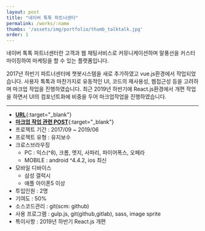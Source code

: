 ```yaml
---
layout: post
title: "네이버 톡톡 파트너센터"
permalink: /works/:name
thumbs: '/assets/img/portfolio/thumb_talktalk.jpg'
order: 1
---
```


네이버 톡톡 파트너센터란 고객과 웹 채팅서비스로 커뮤니케이션하며 말풍선을 커스터마이징하여 마케팅을 할 수 있는 플랫폼입니다.

2017년 하반기 파트너센터에 챗봇시스템을 새로 추가하였고 vue.js환경에서 작업되었습니다.
사용자 톡톡과 마찬가지로 유동적인 UI, 코드의 재사용성, 웹접근성 등을 고려하며 마크업 작업을 진행하였습니다.
최근 2019년 하반기에 React.js환경에서 개편 작업을 하면서 UI의 컴포넌트화에 비중을 두어 마크업작업을 진행하였습니다.

***


- [**URL**](https://partner.talk.naver.com){:target="_blank"}
- [**마크업 작업 관련 POST**](/2020/01/07/reuse/){:target="_blank"}
- 프로젝트 기간 : 2017/09 ~ 2019/06
- 프로젝트 유형 : 유지보수
- 크로스브라우징
  - PC : 익스(^8), 크롬, 엣지, 사파리, 파이어폭스, 오페라
  - MOBILE : android ^4.4.2, ios 최신
- 모바일 디바이스
  - 삼성 갤럭시
  - 애플 아이폰5 이상
- 투입인원 : 2명
- 기여도 : 50%
- 소스코드관리 : git(scm: github)
- 사용 프로그램 : gulp.js, git(github,gitlab), sass, image sprite
- 특이사항 : 2019년 하반기 React.js 개편




